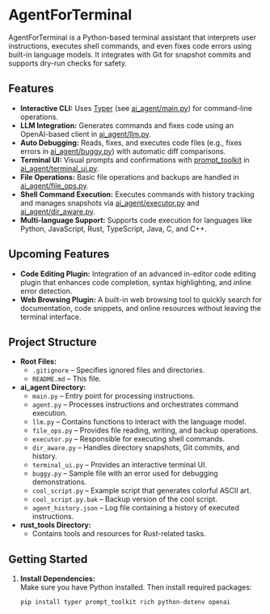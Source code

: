 # AgentForTerminal

AgentForTerminal is a Python-based terminal assistant that interprets user instructions, executes shell commands, and even fixes code errors using built-in language models. It integrates with Git for snapshot commits and supports dry-run checks for safety.

## Features

- **Interactive CLI:** Uses [Typer](https://typer.tiangolo.com) (see [ai_agent/main.py](ai_agent/main.py)) for command-line operations.
- **LLM Integration:** Generates commands and fixes code using an OpenAI-based client in [ai_agent/llm.py](ai_agent/llm.py).
- **Auto Debugging:** Reads, fixes, and executes code files (e.g., fixes errors in [ai_agent/buggy.py](ai_agent/buggy.py)) with automatic diff comparisons.
- **Terminal UI:** Visual prompts and confirmations with [prompt_toolkit](https://python-prompt-toolkit.readthedocs.io) in [ai_agent/terminal_ui.py](ai_agent/terminal_ui.py).
- **File Operations:** Basic file operations and backups are handled in [ai_agent/file_ops.py](ai_agent/file_ops.py).
- **Shell Command Execution:** Executes commands with history tracking and manages snapshots via [ai_agent/executor.py](ai_agent/executor.py) and [ai_agent/dir_aware.py](ai_agent/dir_aware.py).
- **Multi-language Support:** Supports code execution for languages like Python, JavaScript, Rust, TypeScript, Java, C, and C++.

## Upcoming Features

- **Code Editing Plugin:** Integration of an advanced in-editor code editing plugin that enhances code completion, syntax highlighting, and inline error detection.
- **Web Browsing Plugin:** A built-in web browsing tool to quickly search for documentation, code snippets, and online resources without leaving the terminal interface.


## Project Structure

- **Root Files:**
  - `.gitignore` – Specifies ignored files and directories.
  - `README.md` – This file.
- **ai_agent Directory:**
  - `main.py` – Entry point for processing instructions.
  - `agent.py` – Processes instructions and orchestrates command execution.
  - `llm.py` – Contains functions to interact with the language model.
  - `file_ops.py` – Provides file reading, writing, and backup operations.
  - `executor.py` – Responsible for executing shell commands.
  - `dir_aware.py` – Handles directory snapshots, Git commits, and history.
  - `terminal_ui.py` – Provides an interactive terminal UI.
  - `buggy.py` – Sample file with an error used for debugging demonstrations.
  - `cool_script.py` – Example script that generates colorful ASCII art.
  - `cool_script.py.bak` – Backup version of the cool script.
  - `agent_history.json` – Log file containing a history of executed instructions.
- **rust_tools Directory:**
  - Contains tools and resources for Rust-related tasks.

## Getting Started

1. **Install Dependencies:**  
   Make sure you have Python installed. Then install required packages:
   ```sh
   pip install typer prompt_toolkit rich python-dotenv openai
   ```
